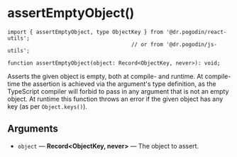 # assertEmptyObject()
```tsx
import { assertEmptyObject, type ObjectKey } from '@dr.pogodin/react-utils';
                                       // or from '@dr.pogodin/js-utils';

function assertEmptyObject(object: Record<ObjectKey, never>): void;
```

Asserts the given object is empty, both at compile- and runtime. At compile-time
the assertion is achieved via the argument's type definition, as the TypeScript
compiler will forbid to pass in any argument that is not an empty object.
At runtime this function throws an error if the given object has any key
(as per `Object.keys()`).

## Arguments

- `object` &mdash; **Record&lt;ObjectKey, never&gt;** &mdash;
  The object to assert.
